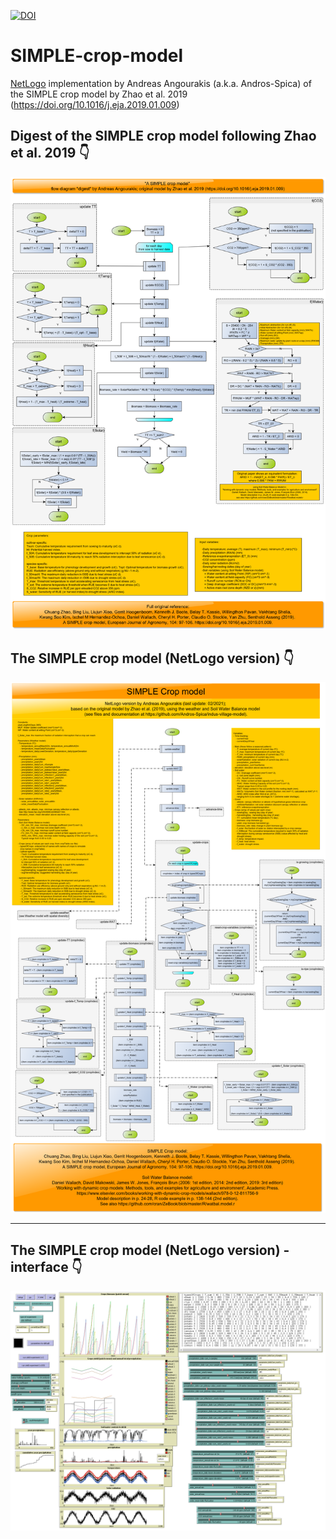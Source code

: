 [![DOI](https://zenodo.org/badge/215969177.svg)](https://zenodo.org/badge/latestdoi/215969177)

# SIMPLE-crop-model
[NetLogo](https://ccl.northwestern.edu/netlogo/) implementation by Andreas Angourakis (a.k.a. Andros-Spica) of the SIMPLE crop model by Zhao et al. 2019 (https://doi.org/10.1016/j.eja.2019.01.009)

## Digest of the SIMPLE crop model following Zhao et al. 2019 :point_down:

![Graphic digest of the model as it is presented in Zhao et al. 2019](https://github.com/Andros-Spica/SIMPLE-crop-model/blob/master/SIMPLE%20crop%20model%20by%20Zhao-et-al-2019.png)

## The SIMPLE crop model (NetLogo version) :point_down:

![SIMPLE crop model (NetLogo version)](https://github.com/Andros-Spica/SIMPLE-crop-model/blob/master/SIMPLE%20crop%20model_NetLogoVersion.png)

---

## The SIMPLE crop model (NetLogo version) - interface :point_down:

![Snapshot of the implementation in NetLogo](https://github.com/Andros-Spica/SIMPLE-crop-model/blob/master/SIMPLE-crop-model%20interface.png)
